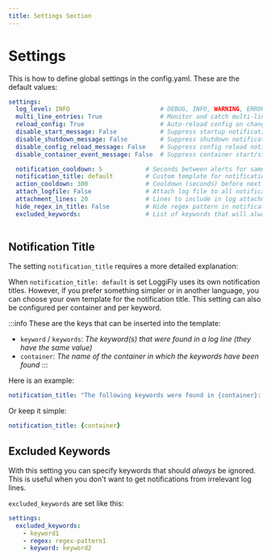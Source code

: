 ```yaml
---
title: Settings Section
---
```


# Settings

This is how to define global settings in the config.yaml.
These are the default values:
  
```yaml
settings:          
  log_level: INFO                         # DEBUG, INFO, WARNING, ERROR
  multi_line_entries: True                # Monitor and catch multi-line log entries instead of going line by line
  reload_config: True                     # Auto-reload config on changes
  disable_start_message: False            # Suppress startup notification
  disable_shutdown_message: False         # Suppress shutdown notification
  disable_config_reload_message: False    # Suppress config reload notification
  disable_container_event_message: False  # Suppress container start/stop notifications

  notification_cooldown: 5            # Seconds between alerts for same keyword (per container)
  notification_title: default         # Custom template for notification title
  action_cooldown: 300                # Cooldown (seconds) before next container action (min 60s)
  attach_logfile: False               # Attach log file to all notifications
  attachment_lines: 20                # Lines to include in log attachments
  hide_regex_in_title: False          # Hide regex pattern in notification title
  excluded_keywords:                  # List of keywords that will always be ignored in log lines. See the section below for how to configure these
  
```

## Notification Title

The setting `notification_title` requires a more detailed explanation:


When `notification_title: default` is set LoggiFly uses its own notification titles.
However, if you prefer something simpler or in another language, you can choose your own template for the notification title. 
This setting can also be configured per container and per keyword.

:::info
These are the keys that can be inserted into the template:
- `keyword` / `keywords`: _The keyword(s) that were found in a log line (they have the same value)_
- `container`: _The name of the container in which the keywords have been found_
:::

Here is an example:

```yaml
notification_title: "The following keywords were found in {container}: {keywords}"
```
Or keep it simple:
```yaml
notification_title: {container}
```

## Excluded Keywords

With this setting you can specify keywords that should _always_ be ignored. This is useful when you don't want to get notifications from irrelevant log lines.

`excluded_keywords` are set like this:

```yaml
settings:
  excluded_keywords:
    - keyword1
    - regex: regex-pattern1
    - keyword: keyword2
```

